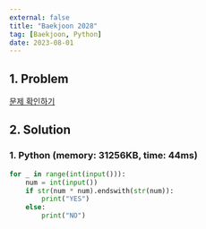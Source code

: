 ```yaml
---
external: false
title: "Baekjoon 2028"
tag: [Baekjoon, Python]
date: 2023-08-01
---
```


## 1. Problem

[문제 확인하기](https://www.acmicpc.net/problem/2028)

## 2. Solution

### 1. Python (memory: 31256KB, time: 44ms)

```python
for _ in range(int(input())):
    num = int(input())
    if str(num * num).endswith(str(num)):
        print("YES")
    else:
        print("NO")
```
